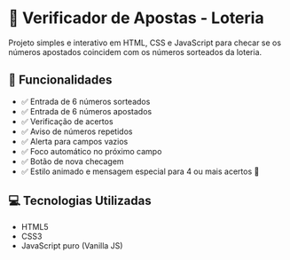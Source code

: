 # 🎲 Verificador de Apostas - Loteria

Projeto simples e interativo em HTML, CSS e JavaScript para checar se os números apostados coincidem com os números sorteados da loteria.

## 📌 Funcionalidades

- ✅ Entrada de 6 números sorteados
- ✅ Entrada de 6 números apostados
- ✅ Verificação de acertos
- ✅ Aviso de números repetidos
- ✅ Alerta para campos vazios
- ✅ Foco automático no próximo campo
- ✅ Botão de nova checagem
- ✅ Estilo animado e mensagem especial para 4 ou mais acertos 🎉

## 💻 Tecnologias Utilizadas

- HTML5
- CSS3
- JavaScript puro (Vanilla JS)
